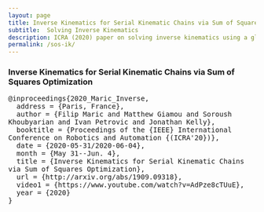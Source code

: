 ```yaml
---
layout: page
title: Inverse Kinematics for Serial Kinematic Chains via Sum of Squares Optimization (ICRA 2020)
subtitle:  Solving Inverse Kinematics
description: ICRA (2020) paper on solving inverse kinematics using a global polynomial optimization method
permalink: /sos-ik/
---
```

### Inverse Kinematics for Serial Kinematic Chains via Sum of Squares Optimization
<pre wrap='true'>
@inproceedings{2020_Maric_Inverse,
  address = {Paris, France},
  author = {Filip Maric and Matthew Giamou and Soroush Khoubyarian and Ivan Petrovic and Jonathan Kelly},
  booktitle = {Proceedings of the {IEEE} International Conference on Robotics and Automation {(ICRA'20})},
  date = {2020-05-31/2020-06-04},
  month = {May 31--Jun. 4},
  title = {Inverse Kinematics for Serial Kinematic Chains via Sum of Squares Optimization},
  url = {http://arxiv.org/abs/1909.09318},
  video1 = {https://www.youtube.com/watch?v=AdPze8cTUuE},
  year = {2020}
}
</pre>

